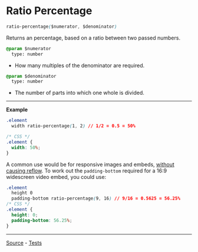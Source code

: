 # Ratio Percentage

```css
ratio-percentage($numerator, $denominator)
```

Returns an percentage, based on a ratio between two passed numbers.

```css
@param $numerator
  type: number
```
* How many multiples of the denominator are required.

```css
@param $denominator
  type: number
```
* The number of parts into which one whole is divided.

---

**Example**
```css
.element
  width ratio-percentage(1, 2) // 1/2 = 0.5 = 50%

/* CSS */
.element {
  width: 50%;
}
```

A common use would be for responsive images and embeds, [without causing reflow](http://andmag.se/2012/10/responsive-images-how-to-prevent-reflow/). To work out the `padding-bottom` required for a 16:9 widescreen video embed, you could use:

```css
.element
  height 0
  padding-bottom ratio-percentage(9, 16) // 9/16 = 0.5625 = 56.25%
/* CSS */
.element {
  height: 0;
  padding-bottom: 56.25%;
}
```

---

[Source](https://github.com/jackbrewer/stylus-mixins/blob/master/lib/stylus-mixins/media/ratio-percentage.styl) - [Tests](https://github.com/jackbrewer/stylus-mixins/blob/master/test/tests/media/ratio-percentage.styl)
